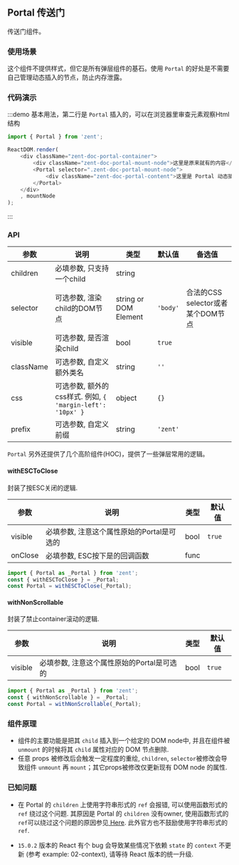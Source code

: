 ## Portal 传送门

传送门组件。

### 使用场景

这个组件不提供样式，但它是所有弹层组件的基石。使用 `Portal` 的好处是不需要自己管理动态插入的节点，防止内存泄露。

### 代码演示

:::demo 基本用法，第二行是 `Portal` 插入的，可以在浏览器里审查元素观察Html结构
```js
import { Portal } from 'zent';

ReactDOM.render(
	<div className="zent-doc-portal-container">
		<div className="zent-doc-portal-mount-node">这里是原来就有的内容</div>
		<Portal selector=".zent-doc-portal-mount-node">
			<div className="zent-doc-portal-content">这里是 Portal 动态插入的内容</div>
		</Portal>
	</div>
	, mountNode
);
```
:::

### API

| 参数        | 说明                | 类型                    | 默认值      | 备选值              |
| --------- | ----------------- | --------------------- | -------- | ------------------------ |
| children  | 必填参数, 只支持一个child        | string         |          |                |
| selector  | 可选参数, 渲染child的DOM节点     | string or DOM Element | `'body'` | 合法的CSS selector或者某个DOM节点 |
| visible   | 可选参数, 是否渲染child    | bool         | `true`   |                |
| className | 可选参数, 自定义额外类名      | string                | `''`     |         |
| css      | 可选参数, 额外的css样式. 例如, `{ 'margin-left': '10px' }` | object  | `{}`     |     |
| prefix    | 可选参数, 自定义前缀        | string       | `'zent'` |     |

`Portal` 另外还提供了几个高阶组件(HOC)，提供了一些弹层常用的逻辑。

#### withESCToClose

封装了按ESC关闭的逻辑.

| 参数      | 说明                        | 类型   | 默认值    |
| ------- | ------------------------- | ---- | ------ |
| visible | 必填参数, 注意这个属性原始的Portal是可选的 | bool | `true` |
| onClose | 必填参数, ESC按下是的回调函数         | func |    |   |

```js
import { Portal as _Portal } from 'zent';
const { withESCToClose } = _Portal;
const Portal = withESCToClose(_Portal);
```

#### withNonScrollable

封装了禁止container滚动的逻辑.

| 参数      | 说明                        | 类型   | 默认值    |
| ------- | ------------------------- | ---- | ------ |
| visible | 必填参数, 注意这个属性原始的Portal是可选的 | bool | `true` |

```js
import { Portal as _Portal } from 'zent';
const { withNonScrollable } = _Portal;
const Portal = withNonScrollable(_Portal);
```

### 组件原理

- 组件的主要功能是把其 `child` 插入到一个给定的 DOM node中, 并且在组件被 `unmount` 的时候将其 `child` 属性对应的 DOM 节点删除.
- 任意 props 被修改后会触发一定程度的重绘, `children`, `selector`被修改会导致组件 `unmount` 再 `mount`；其它props被修改仅更新现有 DOM node 的属性.

### 已知问题

-  在 Portal 的 `children` 上使用字符串形式的 `ref` 会报错, 可以使用函数形式的 `ref` 绕过这个问题. 其原因是 Portal 的 `children` 没有owner, 使用函数形式的`ref`可以绕过这个问题的原因参见[ Here](https://github.com/facebook/react/blob/v15.0.2/src/renderers/shared/reconciler/ReactRef.js#L18). 此外官方也不鼓励使用字符串形式的 `ref`.

-  `15.0.2` 版本的 React 有个 bug 会导致某些情况下依赖 `state` 的 `context` 不更新 (参考 example: 02-context), 请等待 React 版本的统一升级.
